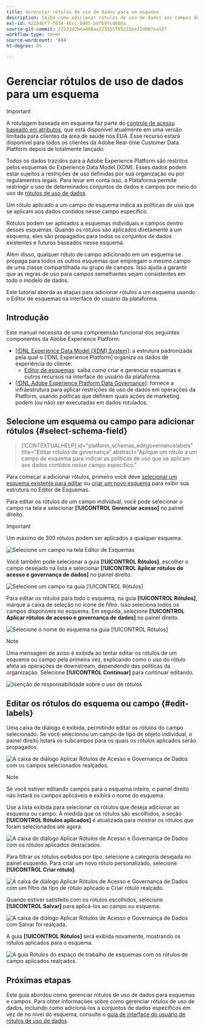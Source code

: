 ```yaml
---
title: Gerenciar rótulos de uso de dados para um esquema
description: Saiba como adicionar rótulos de uso de dados aos campos de esquema do Experience Data Model (XDM) na interface do Adobe Experience Platform.
exl-id: 92284bf7-f034-46cc-b905-bdfb9fcd608a
source-git-commit: 22233d2bda488aa223555f85215be31d007eaa37
workflow-type: tm+mt
source-wordcount: '804'
ht-degree: 8%

---
```


# Gerenciar rótulos de uso de dados para um esquema

>[!IMPORTANT]
>
>A rotulagem baseada em esquema faz parte do [controle de acesso baseado em atributos](../../access-control/abac/overview.md), que está disponível atualmente em uma versão limitada para clientes da área de saúde nos EUA. Esse recurso estará disponível para todos os clientes da Adobe Real-time Customer Data Platform depois de totalmente lançado.

Todos os dados trazidos para a Adobe Experience Platform são restritos pelos esquemas do Experience Data Model (XDM). Esses dados podem estar sujeitos a restrições de uso definidas por sua organização ou por regulamentos legais. Para levar em conta isso, a Plataforma permite restringir o uso de determinados conjuntos de dados e campos por meio do uso de [rótulos de uso de dados](../../data-governance/labels/overview.md).

Um rótulo aplicado a um campo de esquema indica as políticas de uso que se aplicam aos dados contidos nesse campo específico.

Rótulos podem ser aplicados a esquemas individuais e campos dentro desses esquemas. Quando os rótulos são aplicados diretamente a um esquema, eles são propagados para todos os conjuntos de dados existentes e futuros baseados nesse esquema.

Além disso, qualquer rótulo de campo adicionado em um esquema se propaga para todos os outros esquemas que empregam o mesmo campo de uma classe compartilhada ou grupo de campos. Isso ajuda a garantir que as regras de uso para campos semelhantes sejam consistentes em todo o modelo de dados.

Este tutorial aborda as etapas para adicionar rótulos a um esquema usando o Editor de esquemas na interface do usuário da plataforma.

## Introdução

Este manual necessita de uma compreensão funcional dos seguintes componentes da Adobe Experience Platform:

* [[!DNL Experience Data Model (XDM) System]](../home.md): a estrutura padronizada pela qual o [!DNL Experience Platform] organiza os dados de experiência do cliente.
   * [Editor de esquemas](../ui/overview.md): saiba como criar e gerenciar esquemas e outros recursos na interface do usuário da plataforma.
* [[!DNL Adobe Experience Platform Data Governance]](../../data-governance/home.md): fornece a infraestrutura para aplicar restrições de uso de dados em operações da Platform, usando políticas que definem quais ações de marketing podem (ou não) ser executadas em dados rotulados.

## Selecione um esquema ou campo para adicionar rótulos {#select-schema-field}

>[!CONTEXTUALHELP]
>id="platform_schemas_editgovernancelabels"
>title="Editar rótulos de governança"
>abstract="Aplique um rótulo a um campo de esquema para indicar as políticas de uso que se aplicam aos dados contidos nesse campo específico."

Para começar a adicionar rótulos, primeiro você deve [selecionar um esquema existente para editar](../ui/resources/schemas.md#edit) ou [criar um novo esquema](../ui/resources/schemas.md#create) para exibir sua estrutura no Editor de Esquemas.

Para editar os rótulos de um campo individual, você pode selecionar o campo na tela e selecionar **[!UICONTROL Gerenciar acesso]** no painel direito.

>[!IMPORTANT]
>
>Um máximo de 300 rótulos podem ser aplicados a qualquer esquema.

![Selecione um campo na tela Editor de Esquemas](../images/tutorials/labels/manage-access.png)

Você também pode selecionar a guia **[!UICONTROL Rótulos]**, escolher o campo desejado na lista e selecionar **[!UICONTROL Aplicar rótulos de acesso e governança de dados]** no painel direito.

![Selecione um campo na guia [!UICONTROL Rótulos]](../images/tutorials/labels/select-field-on-labels-tab.png)

Para editar os rótulos para todo o esquema, na guia **[!UICONTROL Rótulos]**, marque a caixa de seleção no ícone de filtro. Isso seleciona todos os campos disponíveis no esquema. Em seguida, selecione **[!UICONTROL Aplicar rótulos de acesso e governança de dados]** no painel direito.

![Selecione o nome do esquema na guia [!UICONTROL Rótulos]](../images/tutorials/labels/select-schema-on-labels-tab.png)

>[!NOTE]
>
>Uma mensagem de aviso é exibida ao tentar editar os rótulos de um esquema ou campo pela primeira vez, explicando como o uso do rótulo afeta as operações de downstream, dependendo das políticas da organização. Selecione **[!UICONTROL Continuar]** para continuar editando.
>
>![Isenção de responsabilidade sobre o uso de rótulos](../images/tutorials/labels/disclaimer.png)

## Editar os rótulos do esquema ou campo {#edit-labels}

Uma caixa de diálogo é exibida, permitindo editar os rótulos do campo selecionado. Se você selecionou um campo de tipo de objeto individual, o painel direito listará os subcampos para os quais os rótulos aplicados serão propagados.

![A caixa de diálogo Aplicar Rótulos de Acesso e Governança de Dados com os campos selecionados realçados.](../images/tutorials/labels/edit-labels.png)

>[!NOTE]
>
>Se você estiver editando campos para o esquema inteiro, o painel direito não listará os campos aplicáveis e exibirá o nome do esquema.

Use a lista exibida para selecionar os rótulos que deseja adicionar ao esquema ou campo. À medida que os rótulos são escolhidos, a seção **[!UICONTROL Rótulos aplicados]** é atualizada para mostrar os rótulos que foram selecionados até agora.

![A caixa de diálogo Aplicar Rótulos de Acesso e Governança de Dados com os rótulos aplicados destacados.](../images/tutorials/labels/applied-labels.png)

Para filtrar os rótulos exibidos por tipo, selecione a categoria desejada no painel esquerdo. Para criar um novo rótulo personalizado, selecione **[!UICONTROL Criar rótulo]**.

![A caixa de diálogo Aplicar Rótulos de Acesso e Governança de Dados com um filtro de tipo de rótulo aplicado e Criar rótulo realçado.](../images/tutorials/labels/filter-and-create-custom.png)

Quando estiver satisfeito com os rótulos escolhidos, selecione **[!UICONTROL Salvar]** para aplicá-los ao campo ou esquema.

![A caixa de diálogo Aplicar Rótulos de Acesso e Governança de Dados com Salvar foi realçada.](../images/tutorials/labels/save-labels.png)

A guia **[!UICONTROL Rótulos]** será exibida novamente, mostrando os rótulos aplicados para o esquema.

![A guia Rótulos do espaço de trabalho de esquemas com os rótulos de campo aplicados realçados.](../images/tutorials/labels/field-labels-added.png)

## Próximas etapas

Este guia abordou como gerenciar rótulos de uso de dados para esquemas e campos. Para obter informações sobre como gerenciar rótulos de uso de dados, incluindo como adicioná-los a conjuntos de dados específicos em vez de no nível do esquema, consulte o [guia de interface do usuário de rótulos de uso de dados](../../data-governance/labels/user-guide.md).
